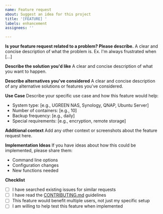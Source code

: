 ```yaml
---
name: Feature request
about: Suggest an idea for this project
title: '[FEATURE] '
labels: enhancement
assignees: ''

---
```


**Is your feature request related to a problem? Please describe.**
A clear and concise description of what the problem is. Ex. I'm always frustrated when [...]

**Describe the solution you'd like**
A clear and concise description of what you want to happen.

**Describe alternatives you've considered**
A clear and concise description of any alternative solutions or features you've considered.

**Use Case**
Describe your specific use case and how this feature would help:
- System type: [e.g., UGREEN NAS, Synology, QNAP, Ubuntu Server]
- Number of containers: [e.g., 10]
- Backup frequency: [e.g., daily]
- Special requirements: [e.g., encryption, remote storage]

**Additional context**
Add any other context or screenshots about the feature request here.

**Implementation Ideas**
If you have ideas about how this could be implemented, please share them:
- Command line options
- Configuration changes
- New functions needed

**Checklist**
- [ ] I have searched existing issues for similar requests
- [ ] I have read the [CONTRIBUTING.md](../../CONTRIBUTING.md) guidelines
- [ ] This feature would benefit multiple users, not just my specific setup
- [ ] I am willing to help test this feature when implemented